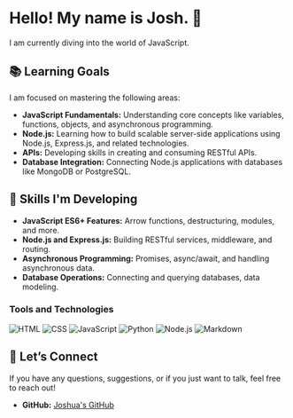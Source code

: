 
<!--
**joshua-fernandess/joshua-fernandess** is a ✨ _special_ ✨ repository because its `README.md` (this file) appears on your GitHub profile.

Here are some ideas to get you started:

- 🔭 I’m currently working on ...
- 🌱 I’m currently learning ...
- 👯 I’m looking to collaborate on ...
- 🤔 I’m looking for help with ...
- 💬 Ask me about ...
- 📫 How to reach me: ...
- 😄 Pronouns: ...
- ⚡ Fun fact: ...
-->

# Hello! My name is Josh. 👋

I am currently diving into the world of JavaScript. 

## 📚 Learning Goals

I am focused on mastering the following areas:
- **JavaScript Fundamentals:** Understanding core concepts like variables, functions, objects, and asynchronous programming.
- **Node.js:** Learning how to build scalable server-side applications using Node.js, Express.js, and related technologies.
- **APIs:** Developing skills in creating and consuming RESTful APIs.
- **Database Integration:** Connecting Node.js applications with databases like MongoDB or PostgreSQL.

## 🧩 Skills I'm Developing

- **JavaScript ES6+ Features:** Arrow functions, destructuring, modules, and more.
- **Node.js and Express.js:** Building RESTful services, middleware, and routing.
- **Asynchronous Programming:** Promises, async/await, and handling asynchronous data.
- **Database Operations:** Connecting and querying databases, data modeling.

### Tools and Technologies

![HTML](https://img.icons8.com/color/48/000000/html-5.png)
![CSS](https://img.icons8.com/color/48/000000/css3.png)
![JavaScript](https://img.icons8.com/color/48/000000/javascript.png)
![Python](https://img.icons8.com/color/48/000000/python.png)
![Node.js](https://img.icons8.com/fluency/48/000000/node-js.png)
![Markdown](https://img.icons8.com/ios/50/000000/markdown.png)

## 💬 Let’s Connect

If you have any questions, suggestions, or if you just want to talk, feel free to reach out!

- **GitHub:** [Joshua's GitHub](https://github.com/joshua-fernandess)
<!--
- **LinkedIn:** [Your LinkedIn Profile](https://www.linkedin.com/in/yourprofile)
- **Email:** [your.email@example.com](mailto:your.email@example.com) -->









